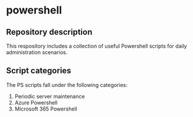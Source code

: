 # powershell
## Repository description
This respository includes a collection of useful Powershell scripts for daily administration scenarios. 
## Script categories
The PS scripts fall under the following categories:
1) Periodic server maintenance
2) Azure Powershell
3) Microsoft 365 Powershell
